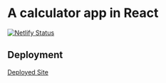 # A calculator app in React

[![Netlify Status](https://api.netlify.com/api/v1/badges/a01da7f2-d371-4bd4-9552-75c189c6ce4d/deploy-status)](https://app.netlify.com/sites/calculator-app-sumit/deploys)

## Deployment
[Deployed Site](https://calculator-app-sumit.netlify.app/)